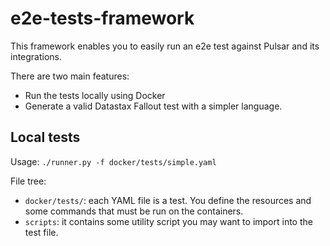 # e2e-tests-framework

This framework enables you to easily run an e2e test against Pulsar and its integrations.

There are two main features:
* Run the tests locally using Docker
* Generate a valid Datastax Fallout test with a simpler language.

## Local tests
Usage:
`./runner.py -f docker/tests/simple.yaml`

File tree:
* `docker/tests/`: each YAML file is a test. You define the resources and some commands that must be run on the containers.
* `scripts`: it contains some utility script you may want to import into the test file.
